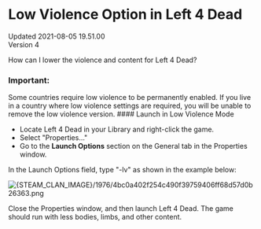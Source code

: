 # Low Violence Option in Left 4 Dead
Updated 2021-08-05 19.51.00  
Version 4  

How can I lower the violence and content for Left 4 Dead?  
  
  ### Important:
Some countries require low violence to be permanently enabled. If you live in a country where low violence settings are required, you will be unable to remove the low violence version.  #### Launch in Low Violence Mode
* Locate Left 4 Dead in your Library and right-click the game.
* Select "Properties..."
* Go to the **Launch Options** section on the General tab in the Properties window.
  
  
In the Launch Options field, type "-lv" as shown in the example below:  
  
![{STEAM_CLAN_IMAGE}/1976/4bc0a402f254c490f39759406ff68d57d0b26363.png]({STEAM_CLAN_IMAGE}/1976/4bc0a402f254c490f39759406ff68d57d0b26363.png)  
  
Close the Properties window, and then launch Left 4 Dead. The game should run with less bodies, limbs, and other content.